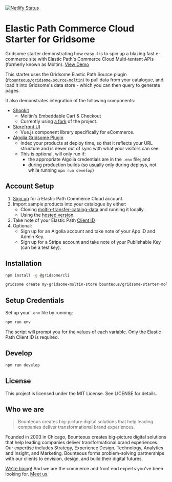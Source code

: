 [![Netlify Status](https://api.netlify.com/api/v1/badges/66908f59-e833-40dd-af24-56634c2c2840/deploy-status)](https://app.netlify.com/sites/gridsome-starter-moltin/deploys)

# Elastic Path Commerce Cloud Starter for Gridsome

Gridsome starter demonstrating how easy it is to spin up a blazing fast e-commerce site with Elastic Path's Commerce Cloud Multi-tentant APIs (formerly known as Moltin). [View Demo](https://gridsome-starter-moltin.netlify.com/)

This starter uses the Gridsome Elastic Path Source plugin ([`@bounteous/gridsome-source-moltin`](https://github.com/Bounteous-Inc/gridsome-source-plugin)) to pull data from your catalogue, and load it into Gridsome's data store - which you can then query to generate pages.

It also demonstrates integration of the following components:

* [Shopkit](https://www.moltin.com/commerce-solutions/embeddable-cart)
  * Moltin's Embeddable Cart & Checkout
  * Currently using [a fork](https://github.com/Bounteous-Inc/shopkit) of the project.
* [Storefront UI](https://www.storefrontui.io)
  * Vue.js component library specifically for eCommerce.
* [Algolia Gridsome Plugin](https://gridsome.org/plugins/gridsome-plugin-algolia)
  * Index your products at deploy time, so that it reflects your URL structure and is never out of sync with what your visitors can see.
  * This is optional, will only run if:
    * the appropriate Algolia credentials are in the `.env` file; and
    * during production builds (so usually only during deploys, not while running `npm run develop`)

## Account Setup

1. [Sign up](https://dashboard.elasticpath.com/signup) for a Elastic Path Commerce Cloud account.
2. Import sample products into your catalogue by either:
   * Cloning [moltin-transfer-catalog-data](https://github.com/moltin/moltin-transfer-catalog-data) and running it locally.
   * Using the [hosted version](https://transfer-catalog-data.herokuapp.com/).
3. Take note of your Elastic Path [Client ID](https://dashboard.elasticpath.com/app)
4. Optional:
   * Sign up for an Algolia account and take note of your App ID and Admin Key.
   * Sign up for a Stripe account and take note of your Publishable Key (can be a test key).

## Installation

```bash
npm install -g @gridsome/cli

gridsome create my-gridsome-moltin-store bounteous/gridsome-starter-moltin
```

## Setup Credentials

Set up your `.env` file by running:

```bash
npm run env
```

The script will prompt you for the values of each variable. Only the Elastic Path Client ID is required.

## Develop

```bash
npm run develop
```

## License

This project is licensed under the MIT License. See LICENSE for details.

## Who we are

> Bounteous creates big-picture digital solutions that help leading companies deliver transformational brand experiences.

Founded in 2003 in Chicago, Bounteous creates big-picture digital solutions that help leading companies deliver transformational brand experiences. Our expertise includes Strategy, Experience Design, Technology, Analytics and Insight, and Marketing. Bounteous forms problem-solving partnerships with our clients to envision, design, and build their digital futures.

[We're hiring!](https://www.bounteous.com/careers/) And we are the commerce and front end experts you've been looking for. [Meet us](https://www.bounteous.com/).
